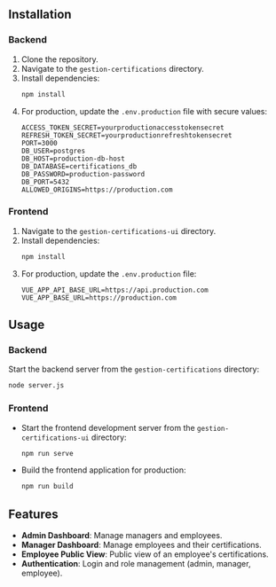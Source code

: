 ## Installation

### Backend
1. Clone the repository.
2. Navigate to the `gestion-certifications` directory.
3. Install dependencies:
    ```sh
    npm install
    ```
4. For production, update the `.env.production` file with secure values:
    ```env
    ACCESS_TOKEN_SECRET=yourproductionaccesstokensecret
    REFRESH_TOKEN_SECRET=yourproductionrefreshtokensecret
    PORT=3000
    DB_USER=postgres
    DB_HOST=production-db-host
    DB_DATABASE=certifications_db
    DB_PASSWORD=production-password
    DB_PORT=5432
    ALLOWED_ORIGINS=https://production.com
    ```

### Frontend
1. Navigate to the `gestion-certifications-ui` directory.
2. Install dependencies:
    ```sh
    npm install
    ```
3. For production, update the `.env.production` file:
    ```env
    VUE_APP_API_BASE_URL=https://api.production.com
    VUE_APP_BASE_URL=https://production.com
    ```

## Usage

### Backend
Start the backend server from the `gestion-certifications` directory:
```sh
node server.js
```

### Frontend
- Start the frontend development server from the `gestion-certifications-ui` directory:
    ```sh
    npm run serve
    ```
- Build the frontend application for production:
    ```sh
    npm run build
    ```

## Features
- **Admin Dashboard**: Manage managers and employees.
- **Manager Dashboard**: Manage employees and their certifications.
- **Employee Public View**: Public view of an employee's certifications.
- **Authentication**: Login and role management (admin, manager, employee).
